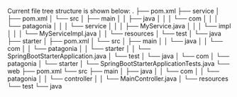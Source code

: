 Current file tree structure is shown below:
.
├── pom.xml
├── service
│   ├── pom.xml
│   └── src
│       ├── main
│       │   ├── java
│       │   │   └── com
│       │   │       └── patagonia
│       │   │           └── service
│       │   │               ├── MyService.java
│       │   │               └── impl
│       │   │                   └── MyServiceImpl.java
│       │   └── resources
│       └── test
│           └── java
├── starter
│   ├── pom.xml
│   └── src
│       ├── main
│       │   └── java
│       │       └── com
│       │           └── patagonia
│       │               └── starter
│       │                   └── SpringBootStarterApplication.java
│       └── test
│           └── java
│               └── com
│                   └── patagonia
│                       └── starter
│                           └── SpringBootStarterApplicationTests.java
└── web
├── pom.xml
└── src
├── main
│   ├── java
│   │   └── com
│   │       └── patagonia
│   │           └── controller
│   │               └── MainController.java
│   └── resources
└── test
└── java
